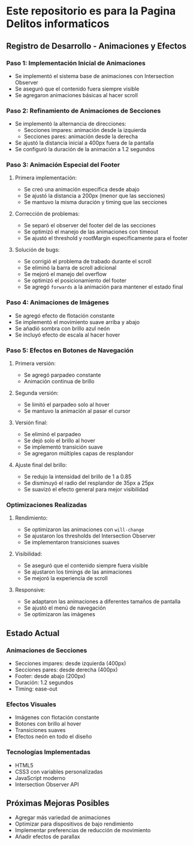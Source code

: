# Este repositorio es para la Pagina Delitos informaticos

## Registro de Desarrollo - Animaciones y Efectos

### Paso 1: Implementación Inicial de Animaciones
- Se implementó el sistema base de animaciones con Intersection Observer
- Se aseguró que el contenido fuera siempre visible
- Se agregaron animaciones básicas al hacer scroll

### Paso 2: Refinamiento de Animaciones de Secciones
- Se implementó la alternancia de direcciones:
  - Secciones impares: animación desde la izquierda
  - Secciones pares: animación desde la derecha
- Se ajustó la distancia inicial a 400px fuera de la pantalla
- Se configuró la duración de la animación a 1.2 segundos

### Paso 3: Animación Especial del Footer
1. Primera implementación:
   - Se creó una animación específica desde abajo
   - Se ajustó la distancia a 200px (menor que las secciones)
   - Se mantuvo la misma duración y timing que las secciones

2. Corrección de problemas:
   - Se separó el observer del footer del de las secciones
   - Se optimizó el manejo de las animaciones con timeout
   - Se ajustó el threshold y rootMargin específicamente para el footer

3. Solución de bugs:
   - Se corrigió el problema de trabado durante el scroll
   - Se eliminó la barra de scroll adicional
   - Se mejoró el manejo del overflow
   - Se optimizó el posicionamiento del footer
   - Se agregó `forwards` a la animación para mantener el estado final

### Paso 4: Animaciones de Imágenes
- Se agregó efecto de flotación constante
- Se implementó el movimiento suave arriba y abajo
- Se añadió sombra con brillo azul neón
- Se incluyó efecto de escala al hacer hover

### Paso 5: Efectos en Botones de Navegación
1. Primera versión:
   - Se agregó parpadeo constante
   - Animación continua de brillo

2. Segunda versión:
   - Se limitó el parpadeo solo al hover
   - Se mantuvo la animación al pasar el cursor

3. Versión final:
   - Se eliminó el parpadeo
   - Se dejó solo el brillo al hover
   - Se implementó transición suave
   - Se agregaron múltiples capas de resplandor

4. Ajuste final del brillo:
   - Se redujo la intensidad del brillo de 1 a 0.85
   - Se disminuyó el radio del resplandor de 35px a 25px
   - Se suavizó el efecto general para mejor visibilidad

### Optimizaciones Realizadas
1. Rendimiento:
   - Se optimizaron las animaciones con `will-change`
   - Se ajustaron los thresholds del Intersection Observer
   - Se implementaron transiciones suaves

2. Visibilidad:
   - Se aseguró que el contenido siempre fuera visible
   - Se ajustaron los timings de las animaciones
   - Se mejoró la experiencia de scroll

3. Responsive:
   - Se adaptaron las animaciones a diferentes tamaños de pantalla
   - Se ajustó el menú de navegación
   - Se optimizaron las imágenes

## Estado Actual

### Animaciones de Secciones
- Secciones impares: desde izquierda (400px)
- Secciones pares: desde derecha (400px)
- Footer: desde abajo (200px)
- Duración: 1.2 segundos
- Timing: ease-out

### Efectos Visuales
- Imágenes con flotación constante
- Botones con brillo al hover
- Transiciones suaves
- Efectos neón en todo el diseño

### Tecnologías Implementadas
- HTML5
- CSS3 con variables personalizadas
- JavaScript moderno
- Intersection Observer API

## Próximas Mejoras Posibles
- Agregar más variedad de animaciones
- Optimizar para dispositivos de bajo rendimiento
- Implementar preferencias de reducción de movimiento
- Añadir efectos de parallax
